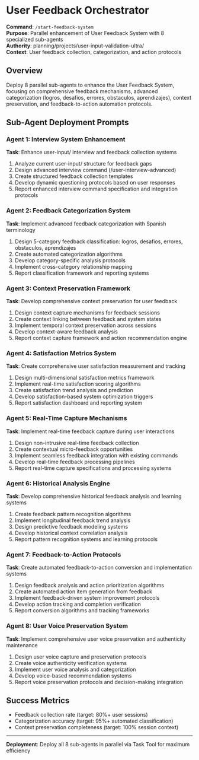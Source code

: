 # User Feedback Orchestrator

**Command**: `/start-feedback-system`  
**Purpose**: Parallel enhancement of User Feedback System with 8 specialized sub-agents  
**Authority**: planning/projects/user-input-validation-ultra/  
**Context**: User feedback collection, categorization, and action protocols

## Overview

Deploy 8 parallel sub-agents to enhance the User Feedback System, focusing on comprehensive feedback mechanisms, advanced categorization (logros, desafios, errores, obstaculos, aprendizajes), context preservation, and feedback-to-action automation protocols.

## Sub-Agent Deployment Prompts

### Agent 1: Interview System Enhancement
**Task**: Enhance user-input/ interview and feedback collection systems
1. Analyze current user-input/ structure for feedback gaps
2. Design advanced interview command (/user-interview-advanced)
3. Create structured feedback collection templates
4. Develop dynamic questioning protocols based on user responses
5. Report enhanced interview command specification and integration protocols

### Agent 2: Feedback Categorization System
**Task**: Implement advanced feedback categorization with Spanish terminology
1. Design 5-category feedback classification: logros, desafios, errores, obstaculos, aprendizajes
2. Create automated categorization algorithms
3. Develop category-specific analysis protocols
4. Implement cross-category relationship mapping
5. Report classification framework and reporting systems

### Agent 3: Context Preservation Framework
**Task**: Develop comprehensive context preservation for user feedback
1. Design context capture mechanisms for feedback sessions
2. Create context linking between feedback and system states
3. Implement temporal context preservation across sessions
4. Develop context-aware feedback analysis
5. Report context capture framework and action recommendation engine

### Agent 4: Satisfaction Metrics System
**Task**: Create comprehensive user satisfaction measurement and tracking
1. Design multi-dimensional satisfaction metrics framework
2. Implement real-time satisfaction scoring algorithms
3. Create satisfaction trend analysis and prediction
4. Develop satisfaction-based system optimization triggers
5. Report satisfaction dashboard and reporting system

### Agent 5: Real-Time Capture Mechanisms
**Task**: Implement real-time feedback capture during user interactions
1. Design non-intrusive real-time feedback collection
2. Create contextual micro-feedback opportunities
3. Implement seamless feedback integration with existing commands
4. Develop real-time feedback processing pipelines
5. Report real-time capture specifications and processing systems

### Agent 6: Historical Analysis Engine
**Task**: Develop comprehensive historical feedback analysis and learning systems
1. Create feedback pattern recognition algorithms
2. Implement longitudinal feedback trend analysis
3. Design predictive feedback modeling systems
4. Develop historical context correlation analysis
5. Report pattern recognition systems and learning protocols

### Agent 7: Feedback-to-Action Protocols
**Task**: Create automated feedback-to-action conversion and implementation systems
1. Design feedback analysis and action prioritization algorithms
2. Create automated action item generation from feedback
3. Implement feedback-driven system improvement protocols
4. Develop action tracking and completion verification
5. Report conversion algorithms and tracking frameworks

### Agent 8: User Voice Preservation System
**Task**: Implement comprehensive user voice preservation and authenticity maintenance
1. Design user voice capture and preservation protocols
2. Create voice authenticity verification systems
3. Implement user voice analysis and categorization
4. Develop voice-based recommendation systems
5. Report voice preservation protocols and decision-making integration

## Success Metrics
- Feedback collection rate (target: 80%+ user sessions)
- Categorization accuracy (target: 95%+ automated classification)
- Context preservation completeness (target: 100% session context)

---

**Deployment**: Deploy all 8 sub-agents in parallel via Task Tool for maximum efficiency